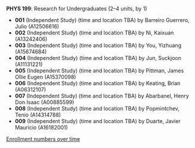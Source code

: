 **PHYS 199**: Research for Undergraduates (2–4 units, by 1)

- **001** (Independent Study) (time and location TBA) by Barreiro Guerrero, Julio (A12506616)
- **002** (Independent Study) (time and location TBA) by Ni, Kaixuan (A13242406)
- **003** (Independent Study) (time and location TBA) by You, Yizhuang (A15674684)
- **004** (Independent Study) (time and location TBA) by Jun, Suckjoon (A11131221)
- **005** (Independent Study) (time and location TBA) by Pittman, James Ollie Eugen (A15370098)
- **006** (Independent Study) (time and location TBA) by Keating, Brian (A06312107)
- **007** (Independent Study) (time and location TBA) by Abarbanel, Henry Don Isaac (A00885599)
- **008** (Independent Study) (time and location TBA) by Popmintchev, Tenio (A14314788)
- **009** (Independent Study) (time and location TBA) by Duarte, Javier Mauricio (A16182001)

[Enrollment numbers over time](./PHYS199.tsv)
